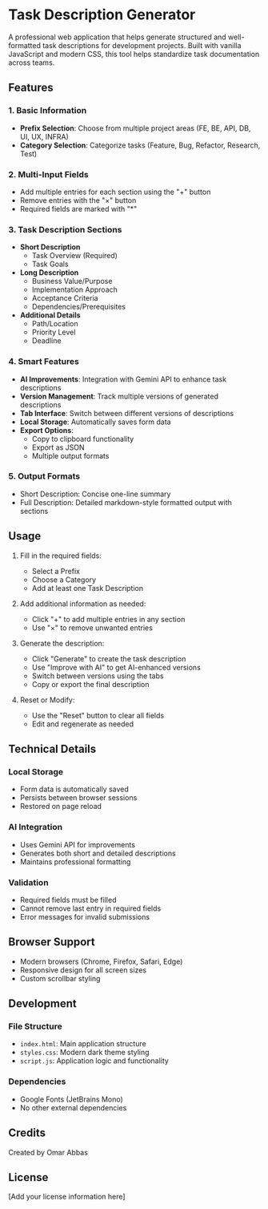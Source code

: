 # Task Description Generator

A professional web application that helps generate structured and well-formatted task descriptions for development projects. Built with vanilla JavaScript and modern CSS, this tool helps standardize task documentation across teams.

## Features

### 1. Basic Information
- **Prefix Selection**: Choose from multiple project areas (FE, BE, API, DB, UI, UX, INFRA)
- **Category Selection**: Categorize tasks (Feature, Bug, Refactor, Research, Test)

### 2. Multi-Input Fields
- Add multiple entries for each section using the "+" button
- Remove entries with the "×" button
- Required fields are marked with "*"

### 3. Task Description Sections
- **Short Description**
  - Task Overview (Required)
  - Task Goals
- **Long Description**
  - Business Value/Purpose
  - Implementation Approach
  - Acceptance Criteria
  - Dependencies/Prerequisites
- **Additional Details**
  - Path/Location
  - Priority Level
  - Deadline

### 4. Smart Features
- **AI Improvements**: Integration with Gemini API to enhance task descriptions
- **Version Management**: Track multiple versions of generated descriptions
- **Tab Interface**: Switch between different versions of descriptions
- **Local Storage**: Automatically saves form data
- **Export Options**:
  - Copy to clipboard functionality
  - Export as JSON
  - Multiple output formats

### 5. Output Formats
- Short Description: Concise one-line summary
- Full Description: Detailed markdown-style formatted output with sections

## Usage

1. Fill in the required fields:
   - Select a Prefix
   - Choose a Category
   - Add at least one Task Description

2. Add additional information as needed:
   - Click "+" to add multiple entries in any section
   - Use "×" to remove unwanted entries

3. Generate the description:
   - Click "Generate" to create the task description
   - Use "Improve with AI" to get AI-enhanced versions
   - Switch between versions using the tabs
   - Copy or export the final description

4. Reset or Modify:
   - Use the "Reset" button to clear all fields
   - Edit and regenerate as needed

## Technical Details

### Local Storage
- Form data is automatically saved
- Persists between browser sessions
- Restored on page reload

### AI Integration
- Uses Gemini API for improvements
- Generates both short and detailed descriptions
- Maintains professional formatting

### Validation
- Required fields must be filled
- Cannot remove last entry in required fields
- Error messages for invalid submissions

## Browser Support
- Modern browsers (Chrome, Firefox, Safari, Edge)
- Responsive design for all screen sizes
- Custom scrollbar styling

## Development

### File Structure
- `index.html`: Main application structure
- `styles.css`: Modern dark theme styling
- `script.js`: Application logic and functionality

### Dependencies
- Google Fonts (JetBrains Mono)
- No other external dependencies

## Credits
Created by Omar Abbas

## License
[Add your license information here]